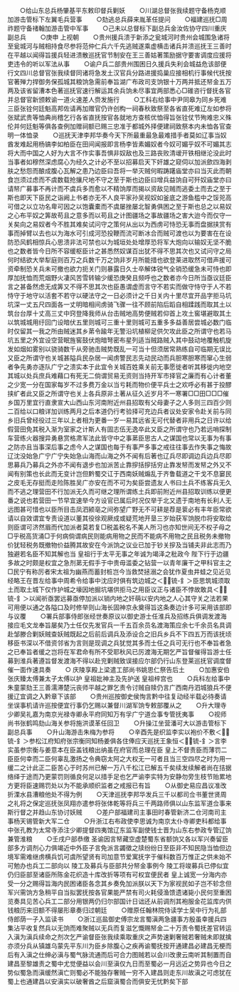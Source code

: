 <!-- { "loadSidebar": true } -->
　　○给山东总兵杨肇基平东敕印督兵剿妖
　　○川湖总督张我续题守备杨克顺加游击管标下左翼毛兵营事
　　○劾逃总兵薛来胤革任提问
　　○福建巡抚□周祚题守备禇翰加游击管中军事
　　○己未以总督标下副总兵金汝佐协守四川重庆副总兵
　　○庚申  上视朝
　　○贵州援兵溃于新添之瓮城河时贵州会城围急诸将至瓮城河与贼相持食尽参将范仲仁兵六千先逃贼遂乘虚横击诸兵并溃巡抚王三善时在平越以闻得旨援兵轻进溃散巡抚官节制安在王三善姑著策励据守要害调度应援将吏违令的听以军法从事
　　○谕户兵二部贵州围困日久援兵失利会城益危该部便行文四川总督官张我续督同诸将急发土汉官兵分路进援捣巢应接相机行事候代抚按官著殚力捍御务保孤城其粮饷急需前奉旨湖广布政司支饷银十万两并抵还帑金五万两及该省留漕本色著巡抚官速行解运其余兵饷未尽事宜两部悉心□碓咨行督抚各官并总督官新颁敕谕一道火速差人赍发施行
　　○工科右给事中尹同皋为同乡死难三臣张铨何廷魁高邦佐请再加赠官仍许创构一祠春秋致祭至各省直死难辽左如参将张斌武贵等恤典尚稽乞行各省直抚按官各就地方查核优恤得旨张铨仗节殉难忠义殊伦并何廷魁等俱各查例加赠祠额已赐三忠准于都城外择便建祠致祭本内未恤各官查明一体恤录
　　○巡抚天津李邦华奏今天下所最重最急最难措手者莫如辽事当奴酋发难起用杨镐李如柏臣在田间闻报即言杨李皆素媚奴者今奴可媚乎奴不可媚其志将大而中国之人好为大言不作实事吾惧非奴敌也及三路丧败清叆开铁相继沦没此时当事者如穆然深虑腐心为经久之计必不至以招募启天下奸雄之窥伺以加派歛四海剥肤之愁怨而酿成腹心瓦解之患乃边臣曰吾将一举灭贼何暇踌躇庙堂亦曰当灭此而朝食岂须过虑而不虞数载抢攘尺地不守之至于斯也边臣曰增兵益饷自可歼奴庙堂亦曰请帑广募事不再计而不虞兵多而愈以不精饷厚而揭以资敌见贼而逃委土而去之至于斯也即天下臣民之诣阙上书者亦无不人良平家孙吴视奴如釜底之游鱼槛中之馁兕高可借之以立功名卑可因之以饱囊橐而不虞屡挫屡北智勇俱困之至于斯也总之以易奴之心布平奴之筭故苟且之意多而以苟且之计图疆场之事故疆场之害大迨今而仅守一关矣向之易奴者今不胜其难矣试问守之策何从出以为西虏可恃恐无事而盘据挟赏有事而掉臂以去也以为海水可引成河恐投鞭而流可断冰合而贼可渡也以为要害在在设防恐风鹤相惊兵心思溃非法可禁也以为城垣处处增厚恐将军大炮向以输奴无坚不脆也之数者皆今日所不容缓枢臣计之甚悉然奴谋百出犹不得不思其次也又试问守之局何时结欲大举犁庭则百万之兵数千万之饷非岁月所能措也欲登莱进取然可借声援可资牵制恐关兵未可撤也欲力扼关门则暴露日久士卒解体锐气全销恐缓急未可恃也即厚加抚恤而荒烟野火凄风苦雪转输少缓恐庚癸且频呼也之数者亦今日所当亟议廷臣言之甚备然虑无成筭又不得不思其次也臣愚谓虚而言守不若实而做守恃守于人不若恃守于地守以活套不若守以硬法守之一日必须计之千日关内十里尽宜开品字拒马坑坑深一丈五尺四面各一丈明暗相间虏骑飞骤一往不顾前陷后蹈自相蹂践而取其土以筑台台厚十丈高三丈中窍登降我师从台击贼地高势便贼若仰首上攻土窖堪避取其土以筑城城用纡回门设暗伏五里则城可三重十里则城可五重多多益善居尝城必数门临时仅留其一我之所由贼迷其乡苐令踰年无警沿坑植柳足供欠攻此臣之所谓守也若马坑五里之外宜设空营眠旌窖鼓伏炮暗弩密布星列适当贼路贼入其中鼓动地覆触机旋发如烟如雾别以骁骑数千从旁驰击贼势既乱一可当十但须居常熟练自可临期无误比又臣之所谓守也关城甚隘兵民杂居一闻虏警民志先动民动而兵胆寒胆寒而窜心生弱者争先勇亦逐队广宁之溃实本于此宜令关城百姓乘关前无事愿徙者听其移徙内地空其城以处兵庶兵难藉口有死无二倘谓贸易无资则当持开军市择官之廉而有心计者董之少宽一分在国家每岁不过多费万金以当亏耗而物价便平兵士之欢呼必有甚于投醪挟纩者此又臣之所谓守也关上各兵原非土著从征久近岁月不一寒署□□田□□□催乡国万里宜行直隶宣大山西山东河南附近州县招取有父母妻子之人多则三四百少则二百给以口粮详加训练两月之后本道仍行考验择可充边兵者议处安家令赴关前与同乡旧兵曾经役过三年以上者相为更番一岁一易其远省无可代替者非用兵之日许以给假营田免其税入渐为室家之计斯人有固志伍无逸卒此又臣之所谓守也乃若远哨探制车营练火器搜异勇悬赏格肃军法此皆守中之事苐臣思古人之谋国也常以无事为有事之防亦且当事深后事之虑今人之谋国也每于有事严多事之戒往往事去作失事之悔故辽沈没始急广宁广宁失始急山海而山海之外不闻有后著也辽兵尽即调边兵边兵尽即思募兵乃募兵之外亦不闻有退步也加派苦止靠摉括摉括穷止靠发帑而发帑之外又不闻有别策也长此而无变计岂但黔蜀交讧于西南妖贼煽乱于齐鲁载道之干戈不息窭民之皮毛无存挺而走险陈胜吴广亦安在而不可为矣臣尝遗友人书曰土兵不练客兵无久而不逃之理营田不行加派无久而可继之理所谓练土兵即前附近州县招取训练以便更番之说也若营田一节早宜速举今方设官已属后时况仅举于北又遗于南地有长利人无远图甚可惜也以臣所目击凤泗颍亳之间弥望广野无不可耕是荐是蓘必有丰年臣常欲请以自效谓宜专责设道以董其役徐观厥成或疑荒地开垦三岁始获军饷脱巾将安取给则臣谓可济然眉而代加派者莫若复□税盖税名不美人所习也亦知世间无不权子母之□乎税高货涌□于何病倘谓病民则能病用物之民而不能病不用物之民且税务未撤物价犹轻税务既撤物价益腾其故安在今派饷之议业已加于钞关摉及当铺夫非此志而乃独避若名臣不知其解也当  皇祖行于太平无事之年诚为竭泽之秕政今  陛下行于边疆多故之时颇是权宜之急剂苐无假手于中贵毋滥委之钻营一以青年廉干之甲科官主之□民宁有称厉者宋太祖为幽燕而蓄封桩岂今当救焚拯溺之会犹作夏虫井蛙之见近见经略王在晋左给事中周希令给事中沈应时俱有筑边城之＜锍-釒＞臣思筑城须取土而取土城下仅作护城之壕因地掘坑堪供拒马之用臣议正与诸臣不悖故敢具＜锍-釒＞以闻祈亟罢远募亟停加派以销内地之奸萌以安内地之人心其守关之法若果可用便以通之各隘口及时修举则山海长固神京永奠得旨这条奏边计多可采用该部即与议覆
　　○署兵部事侍郎张经世奏原议以御史游士任淮兵及招练兵俱调发渡海接应毛文龙奉旨屡矣乃士任仅先发官兵一千五百余员名渡海策应余七千余员名具调赴邹滕合剿妖贼查妖贼既起之后前后调兵及添设合之旧兵乡兵不下四五万而该抚顷移臣书深以不借资邻省为言则是现调之兵犹觉其多而士任之兵可无行也不奉旨者急之已奉旨者缓之岂将在军君命有所不受耶秋风已厉渡海无期乞严旨督催得旨游士任募到淮兵著遵旨督发渡海不得以赴兖剿贼致误接应尔部仍行山东登莱巡抚官调度督催一面作速具奏
　　○  庆陵享殿上梁遣工部尚书姚思仁祭告后土
　　○加惠安伯张庆臻太傅兼太子太傅以护  皇祖妣神主及先护送  皇祖梓宫也
　　○兵科左给事中朱童蒙劾王三善濡滞楚沅丧师平越之罪乞责令讨贼自赎仍言广西南丹泗城狼兵不便援辽宜调之入黔章下该部
　　○贵州巡按御史侯恂言黔中往复动经半载必待奏请坐误事机请许巡按便宜行事仍乞赐以兼督川湖军饷专敕部覆从之
　　○升大理寺少卿吴礼嘉为南京光禄寺卿永平府同知万有孚广宁道佥事专管抚夷事
　　○视师尚书张鹤鸣劾山海关参将施洪谟革任回卫
　　○升操江坐营潘可大以游击管标下副总兵事
　　○升山海游击朱梅为参将
　　○辛酉先是织监李实以袍价不敷＜锍-釒＞参松江府知府张宗衡同知杨姜俱各住俸应天巡抚王象恒＜锍-釒＞言李实虽参宗衡与姜意本在臣盖钱粮出纳虽在府官而总理在臣  皇上不督责臣而薄罚二臣臣何幸而二臣何辜乱激扬之令典窃太阿之大权无一可者且当三空四尽之时为用一缓二之计此正二臣苦心于时苏州已解一万八千松江已解五千矣续发续解者尚在拮据络绎于途而乃更蒙罚则循良何足以措手足也乞严谕李实特为安静勿旁生枝节贻累地方更将臣速赐罚处以为不能承顺织监者之戒报已有旨
　　○从御史易应昌议准改折溧水县漕粮他处不得为例
　　○天津巡抚李邦华发兵三千以都司佥书董世贤周之礼将之保定巡抚张凤翔亦遣参将张体乾等将兵三千两路师俱以山东监军道佥事来斯行督之并趋山东协讨妖贼
　　○差户部福建司主事田时春管新济二仓河南司主事杨天锡管新大军二仓
　　○升浙江右布政使李思诚为南京太仆寺卿吏科都给事中张孔教为太常寺添注少卿提督四夷馆辽东监军副使钱士晋为山东右参政专管辽饷兼管淮粮
　　○壬戌户部恭缴  圣谕因言帑藏空虚楚蜀东省额饷又各以军兴奏留臣部多方调剂心力俱竭近中外臣子言免派言蠲徵之牍纷纷日至臣非不知民隐当恤但边境军需难继虏横兵饥可虞所望贤有司加意节爱寓抚字于催科数百万惟正之供未始不可勉办也兵工二部向以  陵工及募兵与臣部共分帑金事例今  陵工将竣募兵已停似宜仍归臣部至诸臣所陈金花织造十库改折等项有可权宜便民者  皇上诚宽一分海内亦受一分之赐得旨海内民困诸臣各念其乡奏免加派朕以天下为家视民如子岂不轸念但军兴需饷方急稍平自当拟罢抚按各官果能严禁有司火耗侵渔馈遗诸毙小民何至重困览奏具见苦心兵工二部分用银两仍归尔部国计日诎还从前调剂其袍服金花监库内供钱粮历来旧额不得屡形章奏归过朝廷
　　○赠原任翰林院侍读学士吴中行为礼部侍郎荫一子入监读书
　　○浙江巡盐御史傅宗龙言蜀滇两急疆事方殷虽幸援兵四集沾平收复然兵以无饷而难聚贼以无兵而复滋乞慨赐帑金二十万责令蜀抚差官转运入滇为滇兵续命之剂次乞严谕督臣张我续乘取重庆之声势速剿奢贼若奢贼未即就擒亦须分兵从镇雄乌蒙先平东川为臣乡除腹心之疾再谕蜀抚按开通建昌必建昌无梗而后有入滇之仕绅必滇与蜀气脉流通而后可合力图贼若以会川改隶云南听其制置而自建昌至黎雄责之蜀中尤觉便益以会川至滇仅九日而至蜀必一月远近之势异也今日之势似蜀急而滇缓然滇亡则蜀必不能独存奢贼一穷不入建昌则走东川故滇之可虑犹在蜀上也通建昌以安滇实以破奢酋之后窟滇蜀合而俱安无忧黔矣下部
